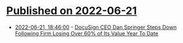 # [Published on 2022-06-21](index.md)

* [2022-06-21, 18:46:00](https://slashdot.org/story/22/06/21/1750231/docusign-ceo-dan-springer-steps-down-following-firm-losing-over-60-of-its-value-year-to-date?utm_source=rss1.0mainlinkanon&utm_medium=feed) - [DocuSign CEO Dan Springer Steps Down Following Firm Losing Over 60% of Its Value Year To Date](https://slashdot.org/story/22/06/21/1750231/docusign-ceo-dan-springer-steps-down-following-firm-losing-over-60-of-its-value-year-to-date?utm_source=rss1.0mainlinkanon&utm_medium=feed)
